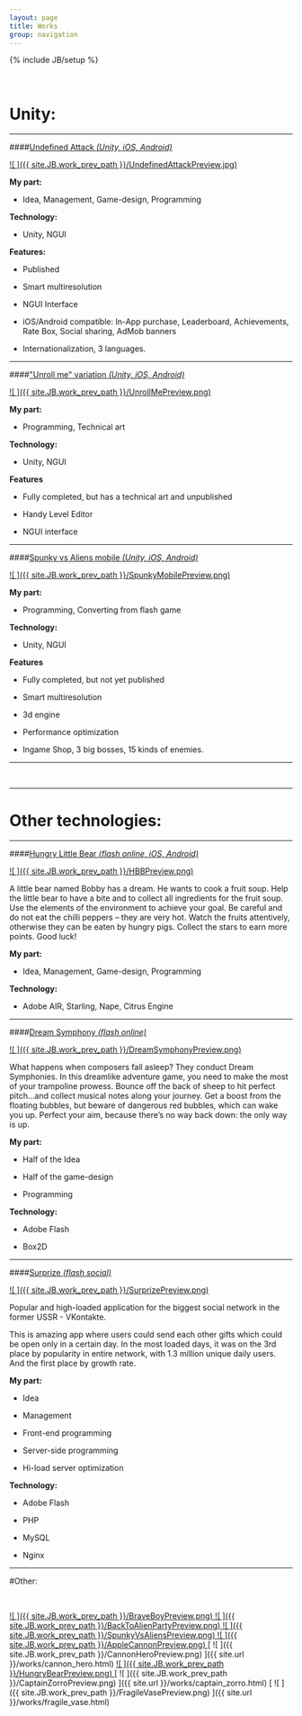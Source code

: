 ```yaml
---
layout: page
title: Works
group: navigation
---
```


{% include JB/setup %}

<!-- style="background-color:#F00" -->

<!-- Туду
   * Обьявить константой путь к превью ассетам и обычным ассетам
-->
<!--
Порядок расположения работ. Можно чем ниже - тем старше.
BraveBoyPreview.png

DreamSymphonyPreview.png
BackToAlienPartyPreview.png
SpunkyVsAliensPreview.png
HungryBearPreview.png

AppleCannonPreview.png
CannonHeroPreview.png
CaptainZorroPreview.png
FragileVasePreview.png
-->

<br>

# Unity:

---

####[Undefined Attack *(Unity, iOS, Android)*](/works/undefined_attack.html)

[ ![ ]({{ site.JB.work_prev_path }}/UndefinedAttackPreview.jpg) ](/works/undefined_attack.html)


**My part:**

* Idea, Management, Game-design, Programming

**Technology:**

* Unity, NGUI

**Features:**

* Published

* Smart multiresolution

* NGUI Interface

* iOS/Android compatible: In-App purchase, Leaderboard, Achievements, Rate Box, Social sharing, AdMob banners

* Internationalization, 3 languages.

---


####["Unroll me" variation *(Unity, iOS, Android)*](/works/unroll_me_variation.html)

[ ![ ]({{ site.JB.work_prev_path }}/UnrollMePreview.png) ](/works/unroll_me_variation.html)

**My part:**

* Programming, Technical art

**Technology:**

* Unity, NGUI

**Features**

* Fully completed, but has a technical art and unpublished

* Handy Level Editor

* NGUI interface

---


####[Spunky vs Aliens mobile *(Unity, iOS, Android)*](/works/spunky_vs_aliens_mobile.html)

[ ![ ]({{ site.JB.work_prev_path }}/SpunkyMobilePreview.png) ](/works/spunky_vs_aliens_mobile.html)

**My part:**

* Programming, Converting from flash game

**Technology:**

* Unity, NGUI

**Features**

* Fully completed, but not yet published

* Smart multiresolution

* 3d engine

* Performance optimization

* Ingame Shop, 3 big bosses, 15 kinds of enemies.

---

<br>

---

# Other technologies:

---

####[Hungry Little Bear *(flash online, iOS, Android)*](/works/hungry_little_bear.html)

[ ![ ]({{ site.JB.work_prev_path }}/HBBPreview.png) ](/works/hungry_little_bear.html)

A little bear named Bobby has a dream. He wants to cook a fruit soup. Help the little bear to have a bite and to
collect all ingredients for the fruit soup. Use the elements of the environment to achieve your goal. Be careful
and do not eat the chilli peppers – they are very hot. Watch the fruits attentively, otherwise they can be eaten
by hungry pigs. Collect the stars to earn more points. Good luck!

**My part:**

* Idea, Management, Game-design, Programming

**Technology:**

* Adobe AIR, Starling, Nape, Citrus Engine

---

####[Dream Symphony *(flash online)*](/works/dream_symphony.html)

[ ![ ]({{ site.JB.work_prev_path }}/DreamSymphonyPreview.png) ](/works/dream_symphony.html)

What happens when composers fall asleep? They conduct Dream Symphonies.
In this dreamlike adventure game, you need to make the most of your trampoline prowess. Bounce off the back
of sheep to hit perfect pitch…and collect musical notes along your journey. Get a boost from the floating bubbles,
but beware of dangerous red bubbles, which can wake you up. Perfect your aim, because
there’s no way back down: the only way is up.

**My part:**

* Half of the Idea

* Half of the game-design

* Programming

**Technology:**

* Adobe Flash

* Box2D

---

####[Surprize *(flash social)*](/works/surprize.html)

[ ![ ]({{ site.JB.work_prev_path }}/SurprizePreview.png) ](/works/surprize.html)

Popular and high-loaded application for the biggest social network in the former USSR - VKontakte.

This is amazing app where users could send each other gifts which could be open only in a certain day.
In the most loaded days, it was on the 3rd place by popularity in entire network, with 1.3 million unique daily users.
And the first place by growth rate.

**My part:**

* Idea

* Management

* Front-end programming

* Server-side programming

* Hi-load server optimization

**Technology:**

* Adobe Flash

* PHP

* MySQL

* Nginx

---

#Other:

<br>

[ ![ ]({{ site.JB.work_prev_path }}/BraveBoyPreview.png) ](/works/brave_boy.html)
[ ![ ]({{ site.JB.work_prev_path }}/BackToAlienPartyPreview.png) ](/works/back_to_alien_party.html)
[ ![ ]({{ site.JB.work_prev_path }}/SpunkyVsAliensPreview.png) ](/works/spunky_vs_aliens.html)
[ ![ ]({{ site.JB.work_prev_path }}/AppleCannonPreview.png) ](/works/apple_cannon.html)
[ ![ ]({{ site.JB.work_prev_path }}/CannonHeroPreview.png) ]({{ site.url }}/works/cannon_hero.html)
[ ![ ]({{ site.JB.work_prev_path }}/HungryBearPreview.png) ](/works/hungry_bear.html)
[ ![ ]({{ site.JB.work_prev_path }}/CaptainZorroPreview.png) ]({{ site.url }}/works/captain_zorro.html)
[ ![ ]({{ site.JB.work_prev_path }}/FragileVasePreview.png) ]({{ site.url }}/works/fragile_vase.html)
